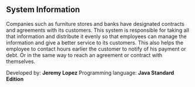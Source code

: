 <h2>System Information</h2>

Companies such as furniture stores and banks have designated contracts and agreements with its 
customers. This system is responsible for taking all that information and distribute it evenly 
so that employees can manage the information and give a better service to its customers. 
This also helps the employee to contact hours earlier the customer to notify of his payment or debt. 
Or in the same way to reach an agreement or contract with themselves.

Developed by: <strong>Jeremy Lopez</strong>
Programming language: <strong>Java Standard Edition</strong>




